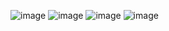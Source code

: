 ![image](https://github.com/user-attachments/assets/4e5831e7-9124-4d09-ab11-6b4c36094eb1)
![image](https://github.com/user-attachments/assets/278b10f0-71f7-4ebf-8ae4-7467fc64d34d)
![image](https://github.com/user-attachments/assets/87d79d93-a567-4c28-8e66-a01f89d81415)
![image](https://github.com/user-attachments/assets/41dd7624-23a5-4b55-bef6-a1393fad6731)
